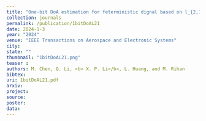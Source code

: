 ```yaml
---
title: "One-bit DoA estimation for feterministic dignal based on l_{2,1}-norm minimization"
collection: journals
permalink: /publication/1bitDoAL21
date: 2024-1-3
year: "2024"
venue: "IEEE Transactions on Aerospace and Electronic Systems"
city: 
state: ""
thumbnail: "1bitDoAL21.png"
teaser : 
authors: M. Chen, Q. Li, <b> X. P. Li</b>, L. Huang, and M. Rihan
bibtex: 
uri: 1bitDoAL21.pdf
arxiv: 
project: 
source: 
poster: 
data:
---
```

